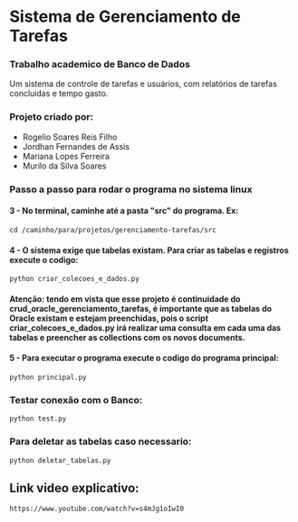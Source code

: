 # Sistema de Gerenciamento de Tarefas

### Trabalho academico de Banco de Dados

Um sistema de controle de tarefas e usuários, com relatórios de tarefas concluídas e tempo gasto.

### Projeto criado por:
- Rogelio Soares Reis Filho
- Jordhan Fernandes de Assis
- Mariana Lopes Ferreira
- Murilo da Silva Soares

### Passo a passo para rodar o programa no sistema linux
#### 3 - No terminal, caminhe até a pasta "src" do programa. Ex:
```shell
cd /caminho/para/projetos/gerenciamento-tarefas/src
```

#### 4 - O sistema exige que tabelas existam. Para criar as tabelas e registros execute o codigo:
```shell
python criar_colecoes_e_dados.py
```
#### Atenção: tendo em vista que esse projeto é continuidade do crud_oracle_gerenciamento_tarefas, é importante que as tabelas do Oracle existam e estejam preenchidas, pois o script criar_colecoes_e_dados.py irá realizar uma consulta em cada uma das tabelas e preencher as collections com os novos documents.

#### 5 - Para executar o programa execute o codigo do programa principal:
```shell
python principal.py
```
### Testar conexão com o Banco:
```shell
python test.py
```
### Para deletar as tabelas caso necessario:
```shell
python deletar_tabelas.py
```

## Link video explicativo:
```shell
https://www.youtube.com/watch?v=s4mJg1oIwI0
```

